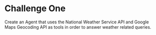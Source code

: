 # Challenge One
Create an Agent that uses the National Weather Service API and Google Maps Geocoding API as tools in order to answer weather related queries.
